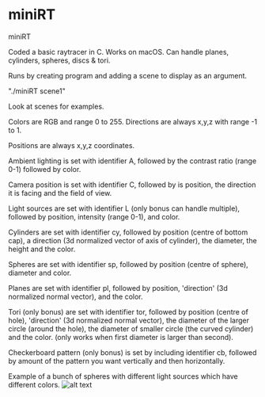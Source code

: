 # miniRT
miniRT

Coded a basic raytracer in C. Works on macOS.
Can handle planes, cylinders, spheres, discs & tori.

Runs by creating program and adding a scene to display as an argument.

"./miniRT scene1"

Look at scenes for examples.

Colors are RGB and range 0 to 255.
Directions are always x,y,z with range -1 to 1.

Positions are always x,y,z coordinates.

Ambient lighting is set with identifier A, followed by the contrast ratio (range 0-1) followed by color.

Camera position is set with identifier C, followed by is position, the direction it is facing and the field of view.

Light sources are set with identifier L (only bonus can handle multiple), followed by position, intensity (range 0-1), and color.

Cylinders are set with identifier cy, followed by position (centre of bottom cap), a direction (3d normalized vector of axis of cylinder), the diameter, the height and the color.

Spheres are set with identifier sp, followed by position (centre of sphere), diameter and color.

Planes are set with identifier pl, followed by position, 'direction' (3d normalized normal vector), and the color. 

Tori (only bonus) are set with identifier tor, followed by position (centre of hole), 'direction' (3d normalized normal vector), the diameter of the larger circle (around the hole), the diameter of smaller circle (the curved cylinder) and the color. (only works when first diameter is larger than second).

Checkerboard pattern (only bonus) is set by including identifier cb, followed by amount of the pattern you want vertically and then horizontally. 

Example of a bunch of spheres with different light sources which have different colors. 
![alt text]([http://url/to/img.png](https://imgur.com/a/d24xh0M)https://imgur.com/a/d24xh0M)
